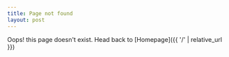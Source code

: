```yaml
---
title: Page not found
layout: post
---
```


Oops! this page doesn't exist. Head back to [Homepage]({{ '/' | relative_url }})
